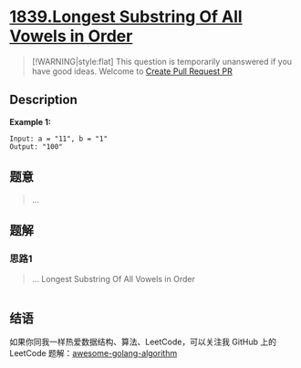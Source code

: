 # [1839.Longest Substring Of All Vowels in Order][title]

> [!WARNING|style:flat]
> This question is temporarily unanswered if you have good ideas. Welcome to [Create Pull Request PR](https://github.com/Golang-Solutions/awesome-golang-algorithm)

## Description

**Example 1:**

```
Input: a = "11", b = "1"
Output: "100"
```

## 题意
> ...

## 题解

### 思路1
> ...
Longest Substring Of All Vowels in Order
```go
```


## 结语

如果你同我一样热爱数据结构、算法、LeetCode，可以关注我 GitHub 上的 LeetCode 题解：[awesome-golang-algorithm][me]

[title]: https://leetcode.com/problems/longest-substring-of-all-vowels-in-order/
[me]: https://github.com/Golang-Solutions/awesome-golang-algorithm
